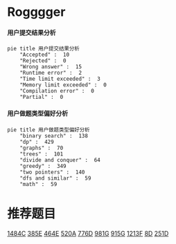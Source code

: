 # Rogggger

<!-- tabs:start -->



#### **用户提交结果分析**

```mermaid
pie title 用户提交结果分析
    "Accepted" :  10
    "Rejected" :  0
    "Wrong answer" :  15
    "Runtime error" :  2
    "Time limit exceeded" :  3
    "Memory limit exceeded" :  0
    "Compilation error" :  0
    "Partial" :  0
```

#### **用户做题类型偏好分析**

```mermaid
pie title 用户做题类型偏好分析
    "binary search" :  138
    "dp" :  429
    "graphs" :  70
    "trees" :  101
    "divide and conquer" :  64
    "greedy" :  349
    "two pointers" :  140
    "dfs and similar" :  59
    "math" :  59
```



<!-- tabs:end -->
# 推荐题目
[1484C](https://codeforces.com/contest/1484/problem/C)
[385E](https://codeforces.com/contest/385/problem/E)
[464E](https://codeforces.com/contest/464/problem/E)
[520A](https://codeforces.com/contest/520/problem/A)
[776D](https://codeforces.com/contest/776/problem/D)
[981G](https://codeforces.com/contest/981/problem/G)
[915G](https://codeforces.com/contest/915/problem/G)
[1213F](https://codeforces.com/contest/1213/problem/F)
[8D](https://codeforces.com/contest/8/problem/D)
[251D](https://codeforces.com/contest/251/problem/D)
